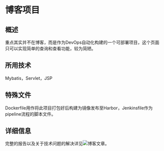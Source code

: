 # 博客项目
## 概述
重点其实并不在博客，而是作为DevOps自动化构建的一个可部署项目，这个页面只可以实现简单的查询和查看功能，较为简陋。
## 所用技术
Mybatis，Servlet，JSP
## 特殊文件
Dockerfile用作将此项目打包好后构建为镜像发布至Harbor，Jenkinsfile作为pipeline流程的脚本文件。
## 详细信息
完整的报告以及关于技术问题的解决详见![博客文章](https://dontdrink.eu.org/2022/12/solution----docker-/lib/x86_64-linux-gnu/libc.so.6-version-glibc_2.32-not-found/)。
